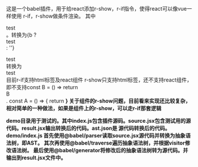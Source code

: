 这是一个babel插件，用于给react添加r-show，r-if指令，使得react可以像vue一样使用
r-if，r-show做条件渲染。
其中<div r-if={b}>test</div>。转换为{b ? <div>test</div> : ''}
<div r-show={b}>test</div>转换为<div style={{ display: b ? '' : 'none'}}>test</div>
目前r-if支持html标签及react组件
r-show只支持html标签，还不支持react组件，即不支持const B = () => return <div>B</div>. 
const A = () => { return <B r-show={b}/>}
关于组件的r-show问题，目前看来实现还比较复杂，相对简单的一种做法，如果是组件上的r-show，可以走r-if那套逻辑

demo目录用于测试的。其中index.js包含插件源码。source.jsx包含测试用的源代码。result.jsx输出转换后的代码。ast.json是
源代码转换后的代码。
demo/index.js
首先使用@babel/parser读取source.jsx源代码并转换为抽象语法树，即AST。
其次再使用@babel/traverse遍历抽象语法树，并根据visitor修改语法树。
最后使用@babel/generator将修改后的抽象语法树转为源代码。并输出到result.jsx文件中。
